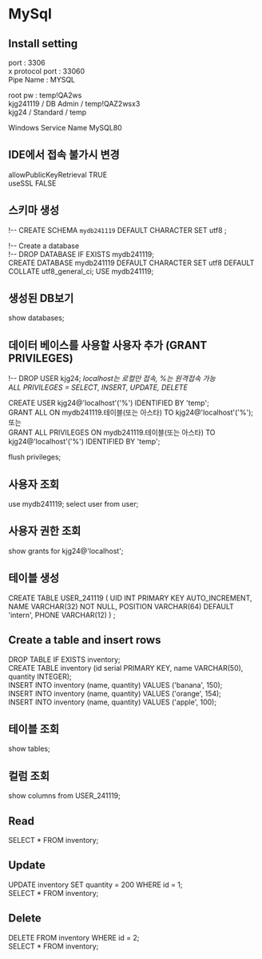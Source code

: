 # MySql

## Install setting

port : 3306  
x protocol port : 33060  
Pipe Name : MYSQL

root pw : temp!QA2ws  
kjg241119 / DB Admin / temp!QAZ2wsx3  
kjg24 / Standard / temp

Windows Service Name MySQL80

## IDE에서 접속 불가시 변경

allowPublicKeyRetrieval TRUE  
useSSL FALSE

## 스키마 생성

!-- CREATE SCHEMA `mydb241119` DEFAULT CHARACTER SET utf8 ;

!-- Create a database  
!-- DROP DATABASE IF EXISTS mydb241119;  
CREATE DATABASE mydb241119 DEFAULT CHARACTER SET utf8 DEFAULT COLLATE utf8_general_ci;
USE mydb241119;

## 생성된 DB보기

show databases;

## 데이터 베이스를 사용할 사용자 추가 (GRANT PRIVILEGES)

!-- DROP USER kjg24;
_localhost는 로컬만 접속, %는 원격접속 가능_  
_ALL PRIVILEGES = SELECT, INSERT, UPDATE, DELETE_

CREATE USER kjg24@'localhost'('%') IDENTIFIED BY 'temp';  
GRANT ALL ON mydb241119.테이블(또는 아스타) TO kjg24@'localhost'('%');  
또는  
GRANT ALL PRIVILEGES ON mydb241119.테이블(또는 아스타) TO kjg24@'localhost'('%') IDENTIFIED BY 'temp';

flush privileges;

## 사용자 조회

use mydb241119;
select user from user;

## 사용자 권한 조회

show grants for kjg24@'localhost';

## 테이블 생성

CREATE TABLE USER_241119 (
UID INT PRIMARY KEY AUTO_INCREMENT,
NAME VARCHAR(32) NOT NULL,
POSITION VARCHAR(64) DEFAULT 'intern',
PHONE VARCHAR(12)
) ;

## Create a table and insert rows

DROP TABLE IF EXISTS inventory;  
CREATE TABLE inventory (id serial PRIMARY KEY, name VARCHAR(50), quantity INTEGER);  
INSERT INTO inventory (name, quantity) VALUES ('banana', 150);  
INSERT INTO inventory (name, quantity) VALUES ('orange', 154);  
INSERT INTO inventory (name, quantity) VALUES ('apple', 100);

## 테이블 조회

show tables;

## 컬럼 조회

show columns from USER_241119;

## Read

SELECT \* FROM inventory;

## Update

UPDATE inventory SET quantity = 200 WHERE id = 1;  
SELECT \* FROM inventory;

## Delete

DELETE FROM inventory WHERE id = 2;  
SELECT \* FROM inventory;
